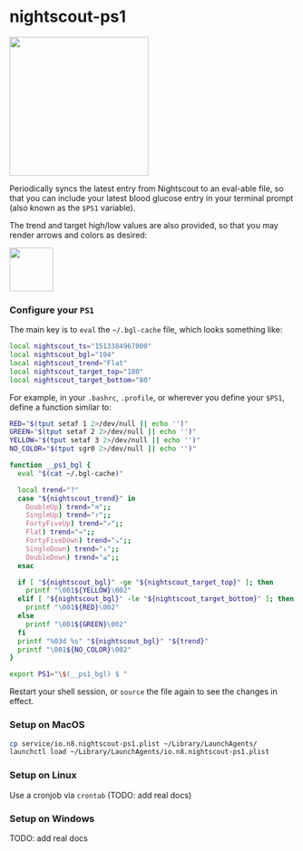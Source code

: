 # nightscout-ps1

<img width="245" src="https://user-images.githubusercontent.com/71256/34074189-a4a58b6e-e25e-11e7-8368-b12e684fdd04.png">

Periodically syncs the latest entry from Nightscout to an eval-able file,
so that you can include your latest blood glucose entry in your terminal
prompt (also known as the `$PS1` variable).

The trend and target high/low values are also provided, so that you may
render arrows and colors as desired:

<img width="77" src="https://user-images.githubusercontent.com/71256/34065696-98696f46-e1b9-11e7-9e7e-b59386fc8bcf.png">

### Configure your `PS1`

The main key is to `eval` the `~/.bgl-cache` file, which looks something like:

```bash
local nightscout_ts="1513384967000"
local nightscout_bgl="104"
local nightscout_trend="Flat"
local nightscout_target_top="180"
local nightscout_target_bottom="80"
```

For example, in your `.bashrc`, `.profile`, or wherever you define your
`$PS1`, define a function similar to:

```bash
RED="$(tput setaf 1 2>/dev/null || echo '')"
GREEN="$(tput setaf 2 2>/dev/null || echo '')"
YELLOW="$(tput setaf 3 2>/dev/null || echo '')"
NO_COLOR="$(tput sgr0 2>/dev/null || echo '')"

function __ps1_bgl {
  eval "$(cat ~/.bgl-cache)"

  local trend="?"
  case "${nightscout_trend}" in
    DoubleUp) trend="⇈";;
    SingleUp) trend="↑";;
    FortyFiveUp) trend="↗";;
    Flat) trend="→";;
    FortyFiveDown) trend="↘";;
    SingleDown) trend="↓";;
    DoubleDown) trend="⇊";;
  esac

  if [ "${nightscout_bgl}" -ge "${nightscout_target_top}" ]; then
    printf "\001${YELLOW}\002"
  elif [ "${nightscout_bgl}" -le "${nightscout_target_bottom}" ]; then
    printf "\001${RED}\002"
  else
    printf "\001${GREEN}\002"
  fi
  printf "%03d %s" "${nightscout_bgl}" "${trend}"
  printf "\001${NO_COLOR}\002"
}

export PS1="\$(__ps1_bgl) $ "
```

Restart your shell session, or `source` the file again to see the changes
in effect.


### Setup on MacOS

```bash
cp service/io.n8.nightscout-ps1.plist ~/Library/LaunchAgents/
launchctl load ~/Library/LaunchAgents/io.n8.nightscout-ps1.plist
```


### Setup on Linux

Use a cronjob via `crontab` (TODO: add real docs)


### Setup on Windows

TODO: add real docs
